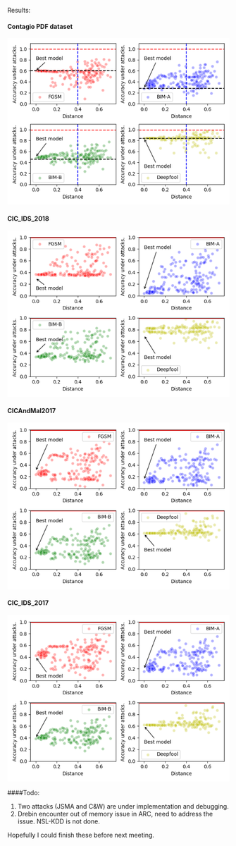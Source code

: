 Results:


#### Contagio PDF dataset

![Contagio PDF](https://github.com/ai-se/Patrick_Rui/blob/master/Rui/contagiopdf_gower_distance.png)

#### CIC_IDS_2018

![CIC_IDS_2018](https://github.com/ai-se/Patrick_Rui/blob/master/Rui/IDS2018_gower_distance.png)


#### CICAndMal2017

![CICAndMal2017](https://github.com/ai-se/Patrick_Rui/blob/master/Rui/CICAndMal2017_gower_distance.png)

#### CIC_IDS_2017

![CIC_IDS_2017](https://github.com/ai-se/Patrick_Rui/blob/master/Rui/IDS2017_gower_distance.png)


####Todo:
1. Two attacks (JSMA and C&W) are under implementation and debugging.
2. Drebin encounter out of memory issue in ARC, need to address the issue. NSL-KDD is not done.

Hopefully I could finish these before next meeting.
